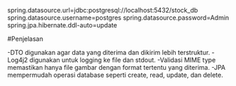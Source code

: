 spring.datasource.url=jdbc:postgresql://localhost:5432/stock_db
spring.datasource.username=postgres
spring.datasource.password=Admin
spring.jpa.hibernate.ddl-auto=update

#Penjelasan

-DTO digunakan agar data yang diterima dan dikirim lebih terstruktur.
-Log4j2 digunakan untuk logging ke file dan stdout.
-Validasi MIME type memastikan hanya file gambar dengan format tertentu yang diterima.
-JPA mempermudah operasi database seperti create, read, update, dan delete.
